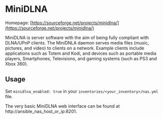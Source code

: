 # MiniDLNA

Homepage:
[https://sourceforge.net/projects/minidlna/](https://sourceforge.net/projects/minidlna/)

MiniDLNA is server software with the aim of being fully compliant with DLNA/UPnP
clients. The MiniDNLA daemon serves media files (music, pictures, and video) to clients
on a network. Example clients include applications such as Totem and Kodi, and devices
such as portable media players, Smartphones, Televisions, and gaming systems (such as
PS3 and Xbox 360).

## Usage

Set `minidlna_enabled: true` in your `inventories/<your_inventory>/nas.yml` file.

The very basic MiniDLNA web interface can be found at
http://ansible_nas_host_or_ip:8201.
